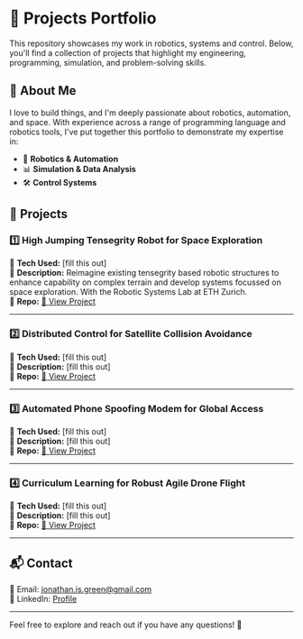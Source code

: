 # 🚀 Projects Portfolio

This repository showcases my work in robotics, systems and control. Below, you'll find a collection of projects that highlight my engineering, programming, simulation, and problem-solving skills.

## 📌 About Me
I love to build things, and I'm deeply passionate about robotics, automation, and space. With experience across a range of programming language and robotics tools, I've put together this portfolio to demonstrate my expertise in:
- 🤖 **Robotics & Automation**
- 📊 **Simulation & Data Analysis**
- 🛠 **Control Systems**

## 📂 Projects

### 1️⃣ **High Jumping Tensegrity Robot for Space Exploration**
🔹 **Tech Used:** [fill this out]  
🔹 **Description:** Reimagine existing tensegrity based robotic structures to enhance
capability on complex terrain and develop systems focussed on space exploration. With the Robotic Systems Lab at ETH Zurich.  
🔹 **Repo:** [📂 View Project](./tensegrity_robot)  

---

### 2️⃣ **Distributed Control for Satellite Collision Avoidance**
🔹 **Tech Used:** [fill this out]  
🔹 **Description:** [fill this out]   
🔹 **Repo:** [📂 View Project](./sat_collision_avoidance)  

---

### 3️⃣ **Automated Phone Spoofing Modem for Global Access**
🔹 **Tech Used:** [fill this out]  
🔹 **Description:** [fill this out]   
🔹 **Repo:** [📂 View Project](./phone_spoofer)  

---

### 4️⃣ **Curriculum Learning for Robust Agile Drone Flight**
🔹 **Tech Used:** [fill this out]  
🔹 **Description:** [fill this out]   
🔹 **Repo:** [📂 View Project](./agile_drone_flight)  

---

## 📬 Contact
📧 Email: jonathan.is.green@gmail.com  
🔗 LinkedIn: [Profile]([https://linkedin.com/in/yourprofile](https://www.linkedin.com/in/jonathanjkg/))    

---
Feel free to explore and reach out if you have any questions! 🚀
